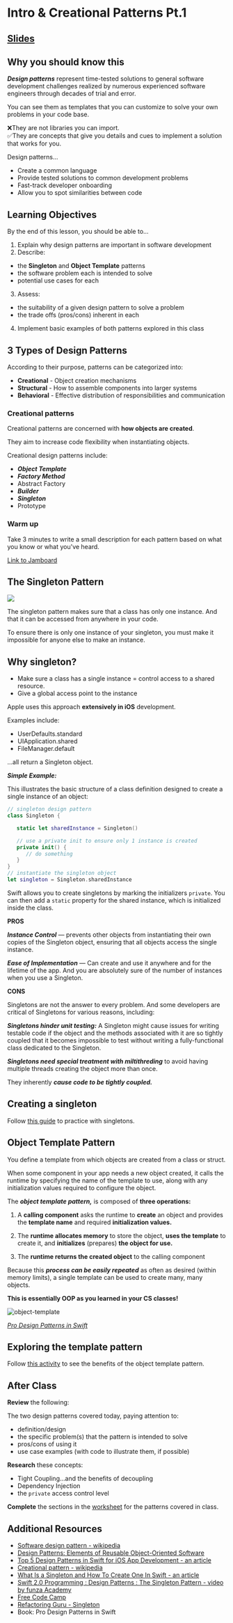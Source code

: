 <!-- Run this slideshow via the following command: -->
<!-- reveal-md README.md -w -->


<!-- .slide: class="header" -->

# Intro & Creational Patterns Pt.1

## [Slides](https://make-school-courses.github.io/MOB-2.4-Advanced-Architectural-Patterns-in-iOS/Slides/01-Creational-PatternsPt.1/README.html ':ignore')

<!-- > -->

## Why you should know this

__*Design patterns*__ represent time-tested solutions to general software development challenges realized by numerous experienced software engineers through decades of trial and error.

<!-- v -->

You can see them as templates that you can customize to solve your own problems in your code base.

❌They are not libraries you can import.<br>
✅They are concepts that give you details and cues to implement a solution that works for you.

<!-- > -->

Design patterns...

- Create a common language
- Provide tested solutions to common development problems
- Fast-track developer onboarding
- Allow you to spot similarities between code

<!-- > -->

## Learning Objectives

By the end of this lesson, you should be able to...

1. Explain why design patterns are important in software development
2. Describe:
  - the **Singleton** and **Object Template** patterns
  - the software problem each is intended to solve
  - potential use cases for each
3. Assess:
  - the suitability of a given design pattern to solve a problem
  - the trade offs (pros/cons) inherent in each
4. Implement basic examples of both patterns explored in this class

<!-- > -->

## 3 Types of Design Patterns

According to their purpose, patterns can be categorized into:

- **Creational** - Object creation mechanisms
- **Structural** - How to assemble components into larger systems
- **Behavioral** - Effective distribution of responsibilities and communication

<!-- > -->

### Creational patterns

Creational patterns are concerned with **how objects are created**.

They aim to increase code flexibility when instantiating objects.

<!-- > -->

Creational design patterns include:

- __*Object Template*__
- __*Factory Method*__
- Abstract Factory
- __*Builder*__
- __*Singleton*__
- Prototype

<!-- > -->

### Warm up

Take 3 minutes to write a small description for each pattern based on what you know or what you've heard.

[Link to Jamboard](https://jamboard.google.com/d/1vaQUal9xfJR9joXEMt8YGmONoi6GqOnT8JbF5yfHDEY/edit?usp=sharing)

<!-- > -->

## The Singleton Pattern

<img src="https://refactoring.guru/images/patterns/content/singleton/singleton.png">

The singleton pattern makes sure that a class has only one instance. And that it can be accessed from anywhere in your code.

To ensure there is only one instance of your singleton, you must make it impossible for anyone else to make an instance.

<!-- > -->

## Why singleton?

- Make sure a class has a single instance = control access to a shared resource.
- Give a global access point to the instance

<!-- > -->

Apple uses this approach **extensively in iOS** development.

Examples include:

- UserDefaults.standard
- UIApplication.shared
- FileManager.default

...all return a Singleton object.

<!-- > -->

__*Simple Example:*__

This illustrates the basic structure of a class definition designed to create a single instance of an object:

```swift
// singleton design pattern
class Singleton {

   static let sharedInstance = Singleton()

   // use a private init to ensure only 1 instance is created
   private init() {
      // do something
   }
}
// instantiate the singleton object
let singleton = Singleton.sharedInstance
```

Swift allows you to create singletons by marking the initializers `private`. You can then add a `static` property for the shared instance, which is initialized inside the class.

<!-- > -->

**PROS**

__*Instance Control*__ — prevents other objects from instantiating their own copies of the Singleton object, ensuring that all objects access the single instance.


<!-- v -->

__*Ease of Implementation*__ — Can create and use it anywhere and for the lifetime of the app. And you are absolutely sure of the number of instances when you use a Singleton.

<!-- > -->

**CONS**

Singletons are not the answer to every problem. And some developers are critical of Singletons for various reasons, including:

__*Singletons hinder unit testing:*__ A Singleton might cause issues for writing testable code if the object and the methods associated with it are so tightly coupled that it becomes impossible to test without writing a fully-functional class dedicated to the Singleton.

<!-- v -->

__*Singletons need special treatment with miltithreding*__ to avoid having multiple threads creating the object more than once.

<!-- v -->

They inherently __*cause code to be tightly coupled.*__

<!-- > -->

## Creating a singleton

Follow [this guide](assignments/singleton.md) to practice with singletons.

<!-- > -->

## Object Template Pattern

You define a template from which objects are created from a class or struct.

When some component in your app needs a new object created, it calls the runtime by specifying the name of the template to use, along with any initialization values required to configure the object.

<!-- > -->

The __*object template pattern,*__ is composed of **three operations:**

1. A **calling component** asks the runtime to **create** an object and provides the **template name** and required **initialization values.**

2. The **runtime allocates memory** to store the object, **uses the template** to create it, and **initializes** (prepares) **the object for use.**

3. The **runtime returns the created object** to the calling component

<!-- > -->

Because this __*process can be easily repeated*__ as often as desired (within memory limits), a single template can be used to create many, many objects.

**This is essentially OOP as you learned in your CS classes!**

<!-- > -->

![object-template](assets/obj-temp.jpg)

*[Pro Design Patterns in Swift](https://link.springer.com/chapter/10.1007/978-1-4842-0394-1_4)*

<!-- > -->


## Exploring the template pattern

Follow [this activity](assignments/template.md) to see the benefits of the object template pattern.

<!-- > -->

## After Class

**Review** the following:

The two design patterns covered today, paying attention to:

- definition/design
- the specific problem(s) that the pattern is intended to solve
- pros/cons of using it
- use case examples (with code to illustrate them, if possible)

<!-- > -->

**Research** these concepts:

- Tight Coupling...and the benefits of decoupling
- Dependency Injection
- the `private` access control level

<!-- > -->

**Complete** the sections in the [worksheet](https://docs.google.com/document/d/11jRhbMQfxqDy3SP-Xs_EnWUnuwcwX3QFvNYnRbVvwWo/edit?usp=sharing) for the patterns covered in class.

<!-- > -->

## Additional Resources

- [Software design pattern - wikipedia](https://en.wikipedia.org/wiki/Software_design_pattern)
- [Design Patterns: Elements of Reusable Object-Oriented Software](https://en.wikipedia.org/wiki/Design_Patterns)
- [Top 5 Design Patterns in Swift for iOS App Development - an article](https://rubygarage.org/blog/swift-design-patterns)
- [Creational pattern - wikipedia](https://en.wikipedia.org/wiki/Creational_pattern)
- [What Is a Singleton and How To Create One In Swift - an article](https://cocoacasts.com/what-is-a-singleton-and-how-to-create-one-in-swift)
- [Swift 2.0 Programming : Design Patterns : The Singleton Pattern - video by funza Academy](https://www.youtube.com/watch?v=3g7zZJWEbX0)
- [Free Code Camp](https://medium.com/free-code-camp/singleton-design-pattern-pros-and-cons-e10f98e23d63)
- [Refactoring Guru - Singleton](https://refactoring.guru/design-patterns/singleton)
- Book: Pro Design Patterns in Swift
